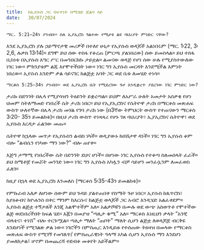 ```yaml
---
title:  ከኢየሱስ ጋር በፍጥነት በሚሄድ ጀልባ ላይ
date:   30/07/2024
---
```


`ማር. 5:21–24ን ያንብቡ። ስለ ኢያኢሮስ ጎልተው የሚታዩ ልዩ ባህሪያት ምንድር ናቸው?`

እንደ ኢያኢሮስ ያሉ ኃይማኖታዊ መሪዎች በተለየ ሁኔታ የኢየሱስ ወዳጆች አልነበሩም (ማር. 1፡22, 3፡2,6, ሉቃስ 13፡14)። ደግሞ ይህ ሰው ተስፋ የቆረጠ (ምርጫ ያልነበረው) ሰው ይመስላል። ይህ ተስፋ ቢስነቱ በኢየሱስ እግር ሥር በመንበርከኩ ታይቷል። ልመናው ወላጅ የሆነ ሰው ሁሉ የሚያስተውለው ነገር ነው። ምክንያቱም ልጁ እየሞተችበት ነው። ነገር ግን ኢየሱስ መርዳት እንደሚችል እምነት ነበረው። ኢየሱስ አንድም ቃል ሳይናገር ከልጅቷ አባት ጋር ወደ ቤቱ ለመሄድ ተነሳ።

`ማርቆስ 5:25–34ን ያንብቡ። ወደ ኢያኢሮስ ቤት የሚደረገው ጉዞ እንዲቋረጥ ያደረገው ነገር ምንድር ነው?`

ታሪኩ በድንገት በሌላ የሚያሳዝን ትዕይንት ይቋረጣል። ይህም ለአሥራ ሁለት አመታት አሰቃቂ የሆነ ህመም ስትለማመድ የነበረች ሴት ታሪክ ነበር። ይህ የኢያኢሮስና የሴትዮዋ ታሪክ በማርቆስ መጽሐፍ ውስጥ ሁለተኛው በሌላ ታሪክ መሃል የገባ ታሪክ ነው (በ3ኛው ትምህርት ውስጥ የተጠናውን ማርቆስ 3፡20- 35ን ይመልከቱ)። በዚህ ታሪክ ውስጥ ተነጻጻሪ የሆኑ ገጸ ባህሪያት፣ ኢያኢሮስና ሴትዮዋ፣ ወደ ኢየሱስ እርዳታ ፈልገው መጡ።

ሴትዮዋ ከኋላው መጥታ የኢየሱስን ልብስ ነካች። ወዲያውኑ ከበሽታዋ ዳነች። ነገር ግን ኢየሱስ ቆም ብሎ “ልብሴን የነካው ማን ነው?” ብሎ ጠየቀ።

እጅግ ታማሚ የነበረችው ሴት በድንገት ደህና ሆነች። በሆነው ነገር ኢየሱስ የተቆጣ ስለመሰላት ፈራች። ይህ ስሜቶቿ የመሯት መንገድ ነው። ነገር ግን ኢየሱስ አካሏን ብቻ ሳይሆን መንፈሷንም ለመፈወስ ፈለገ።

ከዚያ በኋላ ወደ ኢያኢሮስ እንመለስ (ማርቆስ 5፡35-43ን ይመልከቱ)።

የምኩራብ አለቃ ለሆነው ሰውም ይህ ጉዳይ ያልተጠበቀ የስሜት ጉዞ ነበር። ኢየሱስ ከጴጥሮስ፣ ከያዕቆብና ከዮሐንስ በቀር ማንም ከእርሱና ከልጅቷ ወላጆች ጋር አብሮ እንዲሄድ አልፈቀደም። ኢየሱስ ልጅቷ ተኝታለች እንጂ አልሞተችም አለ። አልቃሾቹን በሙሉ ወደ ውጭ አስወጥቶ የሞተችው ልጅ ወደነበረችበት ክፍል ሄደ። እጇን በመያዝ “ጣሊታ ቁሚ” አለ። ማርቆስ እነዚህን ቃላት “አንቺ ብላቴና፣ ተነሽ” ብሎ ተርጉሟል። ጣሊታ ማለት “ጠቦት” ማለት ሲሆን ልጅቷ   ለወላጆቿ ብርቅዬ እንደሆነች የሚገልጽ ቃል ነው። ነገሮችን በምስጢር እንዲይዙ የተሰጠው ትዕዛዝ በመላው የማርቆስ መጽሐፍ ውስጥ የሚገኝ የመገለጥ/ የምስጢራዊነት ዓላማ አካል ሲሆን ኢየሱስ ማን እንደሆነ ያመለክታል፤ ሆኖም በመጨረሻ ተደብቆ መቆየት አይችልም።